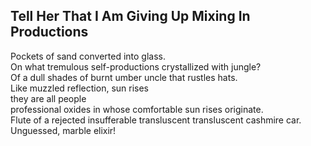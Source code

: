 Tell Her That I Am Giving Up Mixing In Productions
--------------------------------------------------
Pockets of sand converted into glass.  
On what tremulous self-productions crystallized with jungle?  
Of a dull shades of burnt umber uncle that rustles hats.  
Like muzzled reflection, sun rises  
they are all people  
professional oxides in whose comfortable sun rises originate.  
Flute of a rejected insufferable transluscent transluscent cashmire car.  
Unguessed, marble elixir!  
